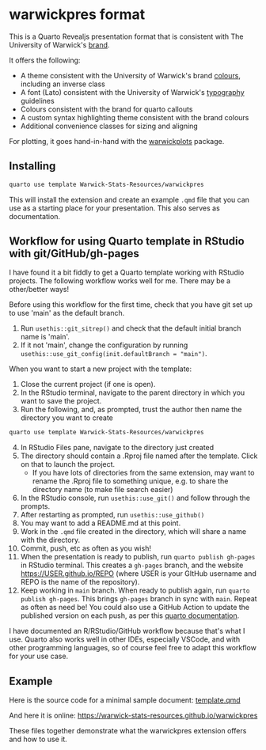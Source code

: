 # warwickpres format

This is a Quarto Revealjs presentation format that is consistent with The University of Warwick's [brand](https://warwick.ac.uk/about/brand/).

It offers the following:

- A theme consistent with the University of Warwick's brand [colours](https://warwick.ac.uk/about/brand/brand-guidelines/colours/), including an inverse class
- A font (Lato) consistent with the University of Warwick's [typography](https://warwick.ac.uk/about/brand/brand-guidelines/typography/) guidelines
- Colours consistent with the brand for quarto callouts
- A custom syntax highlighting theme consistent with the brand colours
- Additional convenience classes for sizing and aligning

For plotting, it goes hand-in-hand with the [warwickplots](https://warwick-stats-resources.github.io/warwickplots) package.

## Installing

```bash
quarto use template Warwick-Stats-Resources/warwickpres
```

This will install the extension and create an example `.qmd` file that you can use as a starting place for your presentation. This also serves as documentation.

## Workflow for using Quarto template in RStudio with git/GitHub/gh-pages

I have found it a bit fiddly to get a Quarto template working with RStudio projects.
The following workflow works well for me. There may be a other/better ways! 

Before using this workflow for the first time, check that you have git set up to use 'main' as the default branch.

1. Run `usethis::git_sitrep()` and check that the default initial branch name is 'main'.
2. If it not 'main', change the configuration by running `usethis::use_git_config(init.defaultBranch = "main")`.

When you want to start a new project with the template:

1. Close the current project (if one is open).
2. In the RStudio terminal, navigate to the parent directory in which you want to save the project.
3. Run the following, and, as prompted, trust the author then name the directory you want to create

``` bash
quarto use template Warwick-Stats-Resources/warwickpres
```

4. In RStudio Files pane, navigate to the directory just created
5. The directory should contain a .Rproj file named after the template. Click on that to launch the project.
    - If you have lots of directories from the same extension, may want to rename the .Rproj file to something unique, e.g. to share the directory name (to make file search easier)
6. In the RStudio console, run `usethis::use_git()` and follow through the prompts.
7. After restarting as prompted, run `usethis::use_github()`
8. You may want to add a README.md at this point. 
9. Work in the `.qmd` file created in the directory, which will share a name with the directory.
10. Commit, push, etc as often as you wish!
11. When the presentation is ready to publish, run `quarto publish gh-pages` in RStudio terminal. This creates a `gh-pages` branch, and the website https://USER.github.io/REPO (where USER is your GItHub username and REPO is the name of the repository).
12. Keep working in `main` branch. When ready to publish again, run `quarto publish gh-pages`. This brings `gh-pages` branch in sync with `main`. Repeat as often as need be! You could also use a GitHub Action to update the published version on each push, as per this [quarto documentation](https://quarto.org/docs/publishing/github-pages.html#github-action).

I have documented an R/RStudio/GitHub workflow because that's what I use. Quarto also works well in other IDEs, especially VSCode, and with other programming languages, so of course feel free to adapt this workflow for your use case.

## Example

Here is the source code for a minimal sample document: [template.qmd](template.qmd)

And here it is online: <https://warwick-stats-resources.github.io/warwickpres>

These files together demonstrate what the warwickpres extension offers and how to use it.
